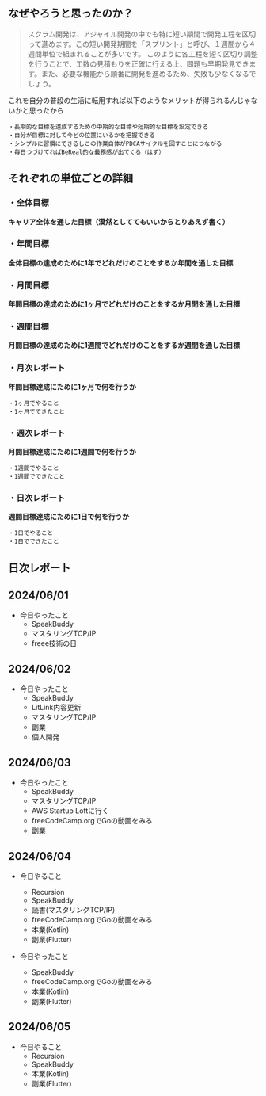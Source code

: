 ## なぜやろうと思ったのか？
> スクラム開発は、アジャイル開発の中でも特に短い期間で開発工程を区切って進めます。この短い開発期間を「スプリント」と呼び、１週間から４週間単位で組まれることが多いです。
> このように各工程を短く区切り調整を行うことで、工数の見積もりを正確に行える上、問題も早期発見できます。また、必要な機能から順番に開発を進めるため、失敗も少なくなるでしょう。

これを自分の普段の生活に転用すれば以下のようなメリットが得られるんじゃないかと思ったから
```
・長期的な目標を達成するための中期的な目標や短期的な目標を設定できる
・自分が目標に対して今どの位置にいるかを把握できる
・シンプルに習慣にできるしこの作業自体がPDCAサイクルを回すことにつながる
・毎日つづけてればBeReal的な義務感が出てくる（はず）
```

## それぞれの単位ごとの詳細
### ・全体目標
**キャリア全体を通した目標（漠然としててもいいからとりあえず書く）**

### ・年間目標
**全体目標の達成のために1年でどれだけのことをするか年間を通した目標**

### ・月間目標
**年間目標の達成のために1ヶ月でどれだけのことをするか月間を通した目標**

### ・週間目標
**月間目標の達成のために1週間でどれだけのことをするか週間を通した目標**

### ・月次レポート
**年間目標達成にために1ヶ月で何を行うか**
```
・1ヶ月でやること
・1ヶ月でできたこと
```

### ・週次レポート
**月間目標達成にために1週間で何を行うか**
```
・1週間でやること
・1週間でできたこと
```

### ・日次レポート
**週間目標達成にために1日で何を行うか**
```
・1日でやること
・1日でできたこと
```


## 日次レポート
## 2024/06/01
  - 今日やったこと
    - SpeakBuddy
    - マスタリングTCP/IP
    - freee技術の日

## 2024/06/02
  - 今日やったこと
    - SpeakBuddy
    - LitLink内容更新
    - マスタリングTCP/IP
    - 副業
    - 個人開発

## 2024/06/03
  - 今日やったこと
    - SpeakBuddy
    - マスタリングTCP/IP
    - AWS Startup Loftに行く
    - freeCodeCamp.orgでGoの動画をみる
    - 副業

## 2024/06/04
  - 今日やること
    - Recursion
    - SpeakBuddy
    - 読書(マスタリングTCP/IP)
    - freeCodeCamp.orgでGoの動画をみる
    - 本業(Kotlin)
    - 副業(Flutter)

  - 今日やったこと
    - SpeakBuddy
    - freeCodeCamp.orgでGoの動画をみる
    - 本業(Kotlin)
    - 副業(Flutter)

## 2024/06/05
  - 今日やること
    - Recursion
    - SpeakBuddy
    - 本業(Kotlin)
    - 副業(Flutter)